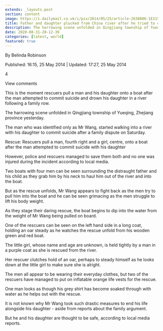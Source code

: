 ```yaml
---
extends: _layouts.post
section: content
image: https://i.dailymail.co.uk/i/pix/2014/05/25/article-2638806-1E315F3F00000578-975_636x382.jpg 
title: Father and daughter plucked from China river after he tried to commit suicide 
description: The harrowing scene unfolded in Qingjiang township of Yueqing, Zhejiang province yesterday. The man was identified as Mr Wang. 
date: 2020-08-31-20-12-39 
categories: [latest, world] 
featured: true 
--- 
```

By Belinda Robinson 

 Published:  16:15, 25 May 2014   |  Updated:  17:27, 25 May 2014   

 4

View  comments

This is the moment rescuers pull a man and his daughter onto a boat after the man attempted to commit suicide and drown his daughter in a river following a family row.

The harrowing scene unfolded in Qingjiang township of Yueqing, Zhejiang province yesterday.

The man who was identified only as Mr Wang, started walking into a river with his daughter to commit suicide after a family dispute on Saturday. 

Rescue: Rescuers pull a man, fourth right and a girl, centre, onto a boat after the man attempted to commit suicide with his daughter

 

 

 

However, police and rescuers managed to save them both and no one was injured during the incident according to local media. 

Two boats with four men can be seen surrounding the distraught father and his child as they grab him by his neck to haul him out of the river and into the boat.

But as the rescue unfolds, Mr Wang appears to fight back as the men try to pull him into the boat and he can be seen grimacing as the men struggle to lift his body weight.

As they stage their daring rescue, the boat begins to dip into the water from the weight of Mr Wang being pulled on board. 

One of the rescuers can be seen on the left hand side in a long coat, holding an oar steady as he watches the rescue unfold from his wooden green and red boat.

 

The little girl, whose name and age are unknown, is held tightly by a man in a purple coat as she is rescued from the river.

Her rescuer clutches hold of an oar, perhaps to steady himself as he looks down at the little girl to make sure she is alright. 

The men all appear to be wearing their everyday clothes, but two of the rescuers have managed to put on inflatable orange life vests for the rescue.

One man looks as though his grey shirt has become soaked through with water as he helps out with the rescue.

It is not known why Mr Wang took such drastic measures to end his life alongside his daughter - aside from reports about the family argument.

But he and his daughter are thought to be safe, according to local media reports.





